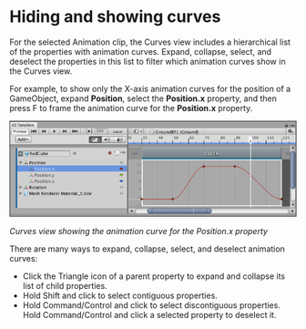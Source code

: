 # Hiding and showing curves

For the selected Animation clip, the Curves view includes a hierarchical list of the properties with animation curves.
Expand, collapse, select, and deselect the properties in this list to filter which animation curves show in the Curves
view.

For example, to show only the X-axis animation curves for the position of a GameObject, expand **Position**, select
the **Position.x** property, and then press F to frame the animation curve for the **Position.x** property.

![Curves view showing the animation curve for the Position.x property](images/timeline_curves_view_position_x.png)

_Curves view showing the animation curve for the Position.x property_

There are many ways to expand, collapse, select, and deselect animation curves:

* Click the Triangle icon of a parent property to expand and collapse its list of child properties.
* Hold Shift and click to select contiguous properties.
* Hold Command/Control and click to select discontiguous properties. Hold Command/Control and click a selected property
  to deselect it.
